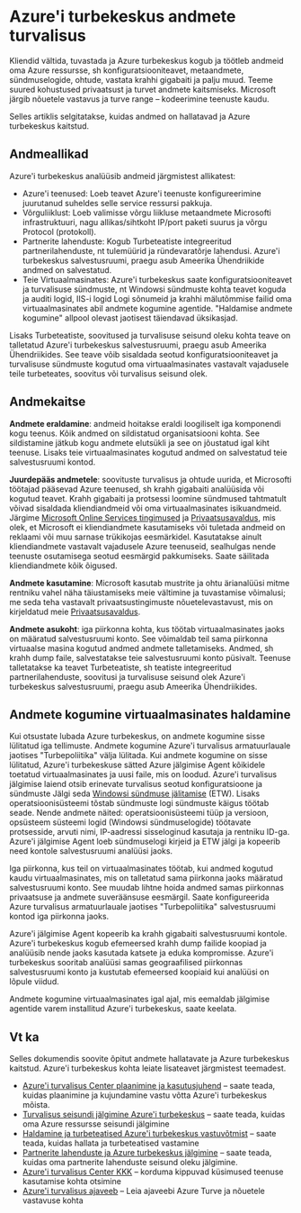 <properties
   pageTitle="Azure'i turbekeskus andmete turvalisus | Microsoft Azure'i"
   description="Selles dokumendis selgitatakse, kuidas andmed on hallatavad ja Azure Security Center kaitstud."
   services="security-center"
   documentationCenter="na"
   authors="YuriDio"
   manager="swadhwa"
   editor=""/>

<tags
   ms.service="security-center"
   ms.devlang="na"
   ms.topic="hero-article"
   ms.tgt_pltfrm="na"
   ms.workload="na"
   ms.date="10/25/2016"
   ms.author="yurid"/>

# <a name="azure-security-center-data-security"></a>Azure'i turbekeskus andmete turvalisus
Kliendid vältida, tuvastada ja Azure turbekeskus kogub ja töötleb andmeid oma Azure ressursse, sh konfiguratsiooniteavet, metaandmete, sündmuselogide, ohtude, vastata krahhi gigabaiti ja palju muud. Teeme suured kohustused privaatsust ja turvet andmete kaitsmiseks. Microsoft järgib nõuetele vastavus ja turve range – kodeerimine teenuste kaudu. 

Selles artiklis selgitatakse, kuidas andmed on hallatavad ja Azure turbekeskus kaitstud.

## <a name="data-sources"></a>Andmeallikad

Azure'i turbekeskus analüüsib andmeid järgmistest allikatest:

- Azure'i teenused: Loeb teavet Azure'i teenuste konfigureerimine juurutanud suheldes selle service ressursi pakkuja.
- Võrguliiklust: Loeb valimisse võrgu liikluse metaandmete Microsofti infrastruktuuri, nagu allikas/sihtkoht IP/port paketi suurus ja võrgu Protocol (protokoll).
- Partnerite lahenduste: Kogub Turbeteatiste integreeritud partnerilahenduste, nt tulemüürid ja ründevaratõrje lahendusi. Azure'i turbekeskus salvestusruumi, praegu asub Ameerika Ühendriikide andmed on salvestatud.
- Teie Virtuaalmasinates: Azure'i turbekeskus saate konfiguratsiooniteavet ja turvalisuse sündmuste, nt Windowsi sündmuste kohta teavet koguda ja auditi logid, IIS-i logid Logi sõnumeid ja krahhi mälutõmmise failid oma virtuaalmasinates abil andmete kogumine agentide. "Haldamise andmete kogumine" allpool olevast jaotisest täiendavad üksikasjad.  

Lisaks Turbeteatiste, soovitused ja turvalisuse seisund oleku kohta teave on talletatud Azure'i turbekeskus salvestusruumi, praegu asub Ameerika Ühendriikides. See teave võib sisaldada seotud konfiguratsiooniteavet ja turvalisuse sündmuste kogutud oma virtuaalmasinates vastavalt vajadusele teile turbeteates, soovitus või turvalisus seisund olek.

## <a name="data-protection"></a>Andmekaitse

**Andmete eraldamine**: andmeid hoitakse eraldi loogiliselt iga komponendi kogu teenus. Kõik andmed on sildistatud organisatsiooni kohta. See sildistamine jätkub kogu andmete elutsükli ja see on jõustatud igal kiht teenuse. Lisaks teie virtuaalmasinates kogutud andmed on salvestatud teie salvestusruumi kontod.

**Juurdepääs andmetele**: soovituste turvalisus ja ohtude uurida, et Microsofti töötajad pääsevad Azure teenused, sh krahh gigabaiti analüüsida või kogutud teavet. Krahh gigabaiti ja protsessi loomine sündmused tahtmatult võivad sisaldada kliendiandmeid või oma virtuaalmasinates isikuandmeid. Järgime [Microsoft Online Services tingimused](http://www.microsoftvolumelicensing.com/DocumentSearch.aspx?Mode=3&DocumentTypeId=31) ja [Privaatsusavaldus](https://www.microsoft.com/privacystatement/en-us/OnlineServices/Default.aspx), mis olek, et Microsoft ei kliendiandmete kasutamiseks või tuletada andmeid on reklaami või muu sarnase trükikojas eesmärkidel. Kasutatakse ainult kliendiandmete vastavalt vajadusele Azure teenuseid, sealhulgas nende teenuste osutamisega seotud eesmärgid pakkumiseks. Saate säilitada kliendiandmete kõik õigused.

**Andmete kasutamine**: Microsoft kasutab mustrite ja ohtu ärianalüüsi mitme rentniku vahel näha täiustamiseks meie vältimine ja tuvastamise võimalusi; me seda teha vastavalt privaatsustingimuste nõuetelevastavust, mis on kirjeldatud meie [Privaatsusavaldus](https://www.microsoft.com/privacystatement/en-us/OnlineServices/Default.aspx).

**Andmete asukoht**: iga piirkonna kohta, kus töötab virtuaalmasinates jaoks on määratud salvestusruumi konto. See võimaldab teil sama piirkonna virtuaalse masina kogutud andmed andmete talletamiseks. Andmed, sh krahh dump faile, salvestatakse teie salvestusruumi konto püsivalt. Teenuse talletatakse ka teavet Turbeteatiste, sh teatiste integreeritud partnerilahenduste, soovitusi ja turvalisuse seisund olek Azure'i turbekeskus salvestusruumi, praegu asub Ameerika Ühendriikides.

## <a name="managing-data-collection-from-virtual-machines"></a>Andmete kogumine virtuaalmasinates haldamine

Kui otsustate lubada Azure turbekeskus, on andmete kogumine sisse lülitatud iga tellimuste. Andmete kogumine Azure'i turvalisus armatuurlauale jaotises "Turbepoliitika" välja lülitada. Kui andmete kogumine on sisse lülitatud, Azure'i turbekeskuse sätted Azure jälgimise Agent kõikidele toetatud virtuaalmasinates ja uusi faile, mis on loodud. Azure'i turvalisus jälgimise laiend otsib erinevate turvalisus seotud konfiguratsioone ja sündmuste Jälgi seda [Windowsi sündmuse jälitamise](https://msdn.microsoft.com/library/windows/desktop/bb968803.aspx) (ETW). Lisaks operatsioonisüsteemi tõstab sündmuste logi sündmuste käigus töötab seade. Nende andmete näited: operatsioonisüsteemi tüüp ja versioon, opsüsteem süsteemi logid (Windowsi sündmuselogide) töötavate protsesside, arvuti nimi, IP-aadressi sisseloginud kasutaja ja rentniku ID-ga. Azure'i jälgimise Agent loeb sündmuselogi kirjeid ja ETW jälgi ja kopeerib need kontole salvestusruumi analüüsi jaoks. 

Iga piirkonna, kus teil on virtuaalmasinates töötab, kui andmed kogutud kaudu virtuaalmasinates, mis on talletatud sama piirkonna jaoks määratud salvestusruumi konto. See muudab lihtne hoida andmed samas piirkonnas privaatsuse ja andmete suveräänsuse eesmärgil. Saate konfigureerida Azure turvalisus armatuurlauale jaotises "Turbepoliitika" salvestusruumi kontod iga piirkonna jaoks.

Azure'i jälgimise Agent kopeerib ka krahh gigabaiti salvestusruumi kontole.  Azure'i turbekeskus kogub efemeersed krahh dump failide koopiad ja analüüsib nende jaoks kasutada katsete ja eduka kompromisse.  Azure'i turbekeskus sooritab analüüsi samas geograafilised piirkonnas salvestusruumi konto ja kustutab efemeersed koopiaid kui analüüsi on lõpule viidud.

Andmete kogumine virtuaalmasinates igal ajal, mis eemaldab jälgimise agentide varem installitud Azure'i turbekeskus, saate keelata.


## <a name="see-also"></a>Vt ka

Selles dokumendis soovite õpitut andmete hallatavate ja Azure turbekeskus kaitstud. Azure'i turbekeskus kohta leiate lisateavet järgmistest teemadest.

- [Azure'i turvalisus Center plaanimine ja kasutusjuhend](security-center-planning-and-operations-guide.md) – saate teada, kuidas plaanimine ja kujundamine vastu võtta Azure'i turbekeskus mõista.
- [Turvalisus seisundi jälgimine Azure'i turbekeskus](security-center-monitoring.md) – saate teada, kuidas oma Azure ressursse seisundi jälgimine
- [Haldamine ja turbeteatised Azure'i turbekeskus vastuvõtmist](security-center-managing-and-responding-alerts.md) – saate teada, kuidas hallata ja turbeteatised vastamine
- [Partnerite lahenduste ja Azure turbekeskus jälgimine](security-center-partner-solutions.md) – saate teada, kuidas oma partnerite lahenduste seisund oleku jälgimine.
- [Azure'i turvalisus Center KKK](security-center-faq.md) – korduma kippuvad küsimused teenuse kasutamise kohta otsimine
- [Azure'i turvalisus ajaveeb](http://blogs.msdn.com/b/azuresecurity/) – Leia ajaveebi Azure Turve ja nõuetele vastavuse kohta

